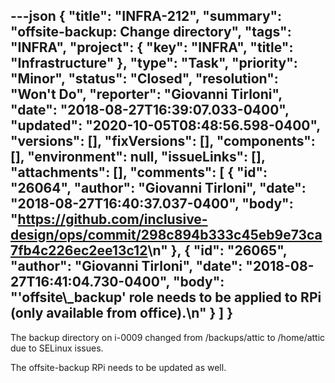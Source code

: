 ---json
{
  "title": "INFRA-212",
  "summary": "offsite-backup: Change directory",
  "tags": "INFRA",
  "project": {
    "key": "INFRA",
    "title": "Infrastructure"
  },
  "type": "Task",
  "priority": "Minor",
  "status": "Closed",
  "resolution": "Won't Do",
  "reporter": "Giovanni Tirloni",
  "date": "2018-08-27T16:39:07.033-0400",
  "updated": "2020-10-05T08:48:56.598-0400",
  "versions": [],
  "fixVersions": [],
  "components": [],
  "environment": null,
  "issueLinks": [],
  "attachments": [],
  "comments": [
    {
      "id": "26064",
      "author": "Giovanni Tirloni",
      "date": "2018-08-27T16:40:37.037-0400",
      "body": "<https://github.com/inclusive-design/ops/commit/298c894b333c45eb9e73ca7fb4c226ec2ee13c12>\n"
    },
    {
      "id": "26065",
      "author": "Giovanni Tirloni",
      "date": "2018-08-27T16:41:04.730-0400",
      "body": "'offsite\\_backup' role needs to be applied to RPi (only available from office).\n"
    }
  ]
}
---
The backup directory on i-0009 changed from /backups/attic to /home/attic due to SELinux issues.

The offsite-backup RPi needs to be updated as well.

        